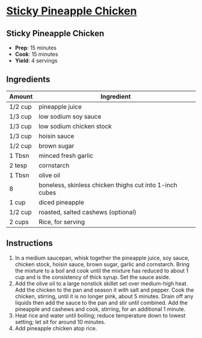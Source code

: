# [Sticky Pineapple Chicken](https://www.justataste.com/sticky-pineapple-chicken-recipe/)  

## Sticky Pineapple Chicken  
* **Prep**: 15 minutes	
* **Cook**: 15 minutes	
* **Yield**: 4 servings

## Ingredients
| Amount  | Ingredient                                              |
| ------- | ------------------------------------------------------- |
| 1/2 cup | pineapple juice                                         |
| 1/3 cup | low sodium soy sauce                                    |
| 1/3 cup | low sodium chicken stock                                |
| 1/3 cup | hoisin sauce                                            |
| 1/2 cup | brown sugar                                             |
| 1 Tbsn  | minced fresh garlic                                     |
| 2 tesp  | cornstarch                                              |
| 1 Tbsn  | olive oil                                               |
| 8       | boneless, skinless chicken thighs cut into 1-inch cubes |
| 1 cup   | diced pineapple                                         |
| 1/2 cup | roasted, salted cashews (optional)                      |
| 2 cups  | Rice, for serving                                       |

## Instructions  
1. In a medium saucepan, whisk together the pineapple juice, soy sauce, chicken stock, hoisin sauce, brown sugar, garlic and cornstarch. Bring the mixture to a boil and cook until the mixture has reduced to about 1 cup and is the consistency of thick syrup. Set the sauce aside.  
2. Add the olive oil to a large nonstick skillet set over medium-high heat. Add the chicken to the pan and season it with salt and pepper. Cook the chicken, stirring, until it is no longer pink, about 5 minutes. Drain off any liquids then add the sauce to the pan and stir until combined. Add the pineapple and cashews and cook, stirring, for an additional 1 minute.
3. Heat rice and water until boiling; reduce temperature down to lowest setting; let sit for around 10 minutes.  
4. Add pineapple chicken atop rice.  
